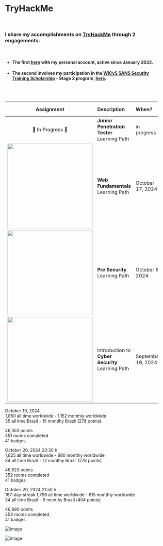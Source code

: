 # TryHackMe
<br>


### I share my accomplishments on [TryHackMe](https://tryhackme.com/) through 2 engagements:
<br>

- #### The first [here](https://tryhackme.com/p/Rosana) with my personal account, active since January 2023.
- #### The second involves my participation in the [WiCyS SANS Security Training Scholarship](https://www.wicys.org/benefits/security-training-scholarship/) - Stage 2 program, [here](https://tryhackme.com/r/p/CyberRosana).
<br>
<br>




| Assignment                                  | Description                | When?     | Hands-on |
| :-----------------------------------------: | :------------------------- | :-------- | --------: | 
| &#x1F6A7; In Progress &#x1F6A7; | **Junior Penetration Tester** Learning Path | in progress | 2 | 
|  <img src="https://tryhackme-certificates.s3-eu-west-1.amazonaws.com/THM-SLADXNEMGJ.png" style="width:280px;"/> | **Web Fundamentals** Learning Path | October 17, 2024 | 2 | 
| <img src="https://tryhackme-certificates.s3-eu-west-1.amazonaws.com/THM-1GBA9ROYFI.png" style="width:280px;"/> | **Pre Security** Learning Path | October 5, 2024 | 2 | 
| <img src="https://tryhackme-certificates.s3-eu-west-1.amazonaws.com/THM-FBOHY0UAVD.png" style="width:280px;"/> | Introduction to<br>**Cyber Security** Learning Path | September 19, 2024 | 3 | 


<p>October 19, 2024<br>
1,850 all time worldwide - 1,152 monthly worldwide<br>
   35 all time Brazil    -    15 montlhy Brazil (278 points)<br>

46,350 points <br>
351 rooms completed <br>
41 badges</p>


<p>October 20, 2024 20:30 h<br>
1,825 all time worldwide - 880 monthly worldwide<br>
   34 all time Brazil    -    12 montlhy Brazil (278 points)<br>

46,620 points <br>
352 rooms completed <br>
41 badges</p>

<p>October 20, 2024 21:50 h<br> 167-day-streak
1,796 all time worldwide - 615 monthly worldwide<br>
   34 all time Brazil    -    9 montlhy Brazil (404 points)<br>

46,890 points <br>
353 rooms completed <br>
41 badges</p>

![image](https://github.com/user-attachments/assets/821b15e7-5262-4658-a2a9-24fb1de0f14d)

![image](https://github.com/user-attachments/assets/84001aef-ea8f-499e-9e8a-2e5740c3cadb)


